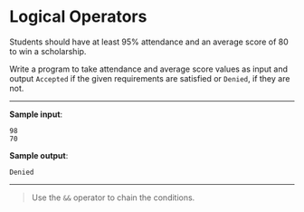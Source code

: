 # Logical Operators

Students should have at least 95% attendance and an average score of 80 to win a scholarship.

Write a program to take attendance and average score values as input and output `Accepted` if the given requirements are satisfied or `Denied`, if they are not.

---

**Sample input**:  
```
98
70  
```

**Sample output**:  
```
Denied
```

---

>Use the `&&` operator to chain the conditions.